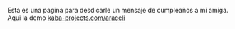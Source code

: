 Esta es una pagina para desdicarle un mensaje de cumpleaños a mi amiga.
Aqui la demo <a href="http://www.kaba-projects.com/araceli">kaba-projects.com/araceli</a>